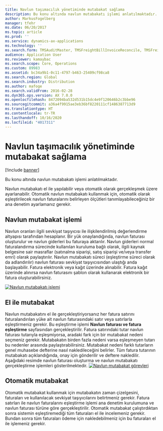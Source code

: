 ```yaml
---
title: Navlun taşımacılık yönetiminde mutabakat sağlama
description: Bu konu altında navlun mutabakatı işlemi anlatılmaktadır.
author: MarkusFogelberg
manager: tfehr
ms.date: 06/20/2017
ms.topic: article
ms.prod: ''
ms.service: dynamics-ax-applications
ms.technology: ''
ms.search.form: TMSAuditMaster, TMSFreightBillInvoiceReconcile, TMSFreightBillSummary, TMSFreightBillType, TMSFreightMatchReason, TMSInvoiceTable, TMSFreightBillDetail, TMSFreightBillTypeAssignment, TMSFBDetailReconcile, TMSRejectInvoiceLine, TMSMiscellaneousCharge
audience: Application User
ms.reviewer: kamaybac
ms.search.scope: Core, Operations
ms.custom: 89983
ms.assetid: bc34a9b1-0c11-4797-b463-25409cf98ca8
ms.search.region: Global
ms.search.industry: Distribution
ms.author: mafoge
ms.search.validFrom: 2016-02-28
ms.dyn365.ops.version: AX 7.0.0
ms.openlocfilehash: 8472094ba532d531b15dc4e9f120646b2c3bbe96
ms.sourcegitcommit: a36a4f9915ae3eb36bf8220111cf1486387713d9
ms.translationtype: HT
ms.contentlocale: tr-TR
ms.lasthandoff: 10/16/2020
ms.locfileid: "4017311"
---
```

# <a name="reconcile-freight-in-transportation-management"></a>Navlun taşımacılık yönetiminde mutabakat sağlama

[!include [banner](../includes/banner.md)]

Bu konu altında navlun mutabakatı işlemi anlatılmaktadır.

Navlun mutabakatı el ile yapılabilir veya otomatik olarak gerçekleşmek üzere ayarlanabilir. Otomatik navlun mutabakatı kullanmak için, otomatik olarak eşleştirilecek navlun faturalarını belirleyen ölçütleri tanımlayabileceğiniz bir ana denetim ayarlamanız gerekir.

## <a name="the-freight-reconciliation-process"></a>Navlun mutabakat işlemi
Navlun oranları ilgili sevkiyat taşıyıcısı ile ilişkilendirilmiş değerlendirme altyapısı tarafından hesaplanır. Bir yük onaylandığında, navlun faturası oluşturulur ve navlun giderleri bu faturaya aktarılır. Navlun giderleri normal faturalandırma sürecinde kullanılan kuruluma bağlı olarak, ilgili kaynak belgesine sair masraflar (satınalma siparişi, satış siparişi ve/veya transfer emri) olarak paylaştırılır. Navlun mutabakatı süreci (eşleştirme süreci olarak da adlandırılır) navlun faturası sevkiyat taşıyıcısından ulaştığı anda başlayabilir. Fatura elektronik veya kağıt üzerinde alınabilir. Fatura kağıt üzerinde alınırsa navlun faturasını şablon olarak kullanarak elektronik bir fatura oluşturabilirsiniz. 

[![Navlun mutabakatı işlemi](./media/freight-reconcilation-process.jpg)](./media/freight-reconcilation-process.jpg)

## <a name="manual-reconciliation"></a>El ile mutabakat
Navlun mutabakatını el ile gerçekleştiriyorsanız her fatura satırını faturalandırılan yüke ait navlun faturasındaki satır veya satırlarla eşleştirmeniz gerekir. Bu eşleştirme işlemi **Navlun faturası ve fatura eşleştirme** sayfasından gerçekleştirilir. Fatura satırındaki tutar navlun faturası tutarıyla eşleşmiyorsa, aradaki fark için bir mutabakat nedeni seçmeniz gerekir. Mutabakatın birden fazla nedeni varsa eşleşmeyen tutarı bu nedenler arasında paylaştırabilirsiniz. Mutabakat nedeni farklı tutarların genel muhasebe defterine nasıl nakledileceğini belirler. Tüm fatura tutarının mutabakatı açıklandığında, onay için gönderilir ve deftere nakledilir. Aşağıdaki resimde navlun faturası oluşturma ve navlun mutabakatı gerçekleştirme işlemleri gösterilmektedir. 
[![Navlun mutabakat görevleri](./media/processflowforfreightreconciliation.jpg)](./media/processflowforfreightreconciliation.jpg)
## <a name="automatic-reconciliation"></a>Otomatik mutabakat
Otomatik mutabakat kullanmak için mutabakatın zaman çizelgesini, faturaları ve kullanılacak sevkiyat taşıyıcılarını belirtmeniz gerekir. Fatura satırları ile navlun faturalarını eşleştirme işlemi ana denetim kurulumuna ve navlun faturası türüne göre gerçekleştirilir. Otomatik mutabakat çalıştırdıktan sonra sistemin eşleştiremediği tüm faturaları el ile incelemeniz gerekir. Bundan sonra tüm faturaları ödeme için nakledebilmeniz için bu faturaları el ile işlemeniz gerekir.



